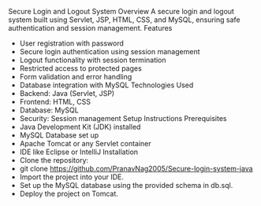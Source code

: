 Secure Login and Logout System
Overview
A secure login and logout system built using Servlet, JSP, HTML, CSS, and MySQL, ensuring safe authentication and session management.
Features
- User registration with password 
- Secure login authentication using session management
- Logout functionality with session termination
- Restricted access to protected pages
- Form validation and error handling
- Database integration with MySQL
Technologies Used
- Backend: Java (Servlet, JSP)
- Frontend: HTML, CSS
- Database: MySQL
- Security: Session management
Setup Instructions
Prerequisites
- Java Development Kit (JDK) installed
- MySQL Database set up
- Apache Tomcat or any Servlet container
- IDE like Eclipse or IntelliJ
Installation
- Clone the repository:
- git clone https://github.com/PranavNag2005/Secure-login-system-java
- Import the project into your IDE.
- Set up the MySQL database using the provided schema in db.sql.
- Deploy the project on Tomcat.
